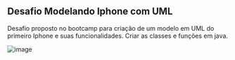## Desafio Modelando Iphone com UML
Desafio proposto no bootcamp para criação de um modelo em UML do primeiro Iphone e suas funcionalidades.
Criar as classes e funções em java.

![image](https://github.com/user-attachments/assets/e56c19fe-5537-4cb7-ad1e-56a49dc9ecb7)

